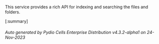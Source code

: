 






This service provides a rich API for indexing and searching the files and folders.

[:summary]

###### Auto generated by Pydio Cells Enterprise Distribution v4.3.2-alpha1 on 24-Nov-2023
